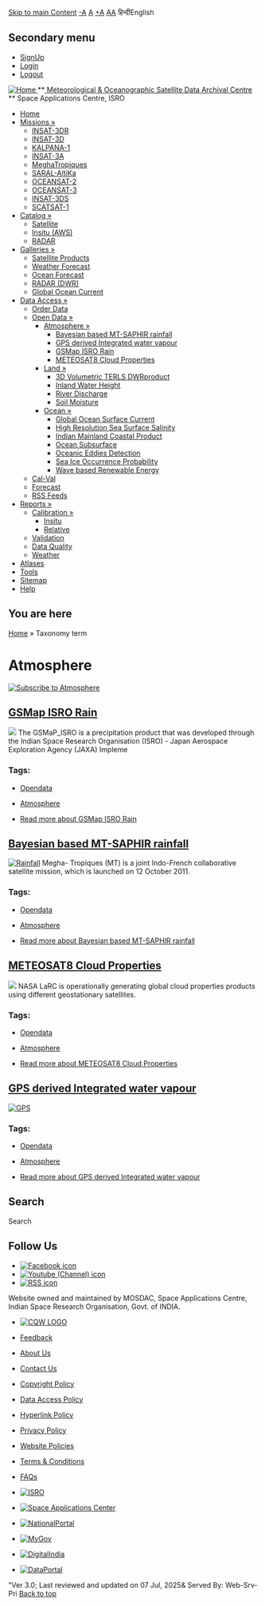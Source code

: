 [Skip to main Content](https://www.mosdac.gov.in/tags/atmosphere#main-content "Skip to main Content")
[-A](javascript:;) [A](javascript:;) [+A](javascript:;)
[A](javascript:drupalHighContrast.enableStyles\(\))[A](javascript:drupalHighContrast.disableStyles\(\))
हिन्दीEnglish
## Secondary menu
  * [SignUp](https://www.mosdac.gov.in/internal/registration)
  * [Login](https://www.mosdac.gov.in/internal/uops)
  * [Logout](https://www.mosdac.gov.in/internal/logout)

[ ![Home](https://www.mosdac.gov.in/sites/default/files/mosdac_small.png) ](https://www.mosdac.gov.in/ "Home")
**[ Meteorological & Oceanographic Satellite Data Archival Centre](https://www.mosdac.gov.in/ "Home") **
Space Applications Centre, ISRO 
  * [Home](https://www.mosdac.gov.in/)
  * [Missions »](https://www.mosdac.gov.in/tags/atmosphere)
    * [INSAT-3DR](https://www.mosdac.gov.in/insat-3dr)
    * [INSAT-3D](https://www.mosdac.gov.in/insat-3d)
    * [KALPANA-1](https://www.mosdac.gov.in/kalpana-1)
    * [INSAT-3A](https://www.mosdac.gov.in/insat-3a)
    * [MeghaTropiques](https://www.mosdac.gov.in/megha-tropiques)
    * [SARAL-AltiKa](https://www.mosdac.gov.in/saral-altika)
    * [OCEANSAT-2](https://www.mosdac.gov.in/oceansat-2)
    * [OCEANSAT-3](https://www.mosdac.gov.in/oceansat-3)
    * [INSAT-3DS](https://www.mosdac.gov.in/insat-3ds)
    * [SCATSAT-1](https://www.mosdac.gov.in/scatsat-1)
  * [Catalog »](https://www.mosdac.gov.in/tags/atmosphere)
    * [Satellite](https://www.mosdac.gov.in/internal/catalog-satellite)
    * [Insitu (AWS)](https://www.mosdac.gov.in/internal/catalog-insitu)
    * [RADAR](https://www.mosdac.gov.in/internal/catalog-radar)
  * [Galleries »](https://www.mosdac.gov.in/tags/atmosphere)
    * [Satellite Products](https://www.mosdac.gov.in/internal/gallery)
    * [Weather Forecast](https://www.mosdac.gov.in/internal/gallery/weather)
    * [Ocean Forecast](https://www.mosdac.gov.in/internal/gallery/ocean)
    * [RADAR (DWR)](https://www.mosdac.gov.in/internal/gallery/dwr)
    * [Global Ocean Current](https://www.mosdac.gov.in/internal/gallery/current)
  * [Data Access »](https://www.mosdac.gov.in/tags/atmosphere)
    * [Order Data](https://www.mosdac.gov.in/internal/uops)
    * [Open Data »](https://www.mosdac.gov.in/tags/atmosphere)
      * [Atmosphere »](https://www.mosdac.gov.in/tags/atmosphere)
        * [Bayesian based MT-SAPHIR rainfall](https://www.mosdac.gov.in/bayesian-based-mt-saphir-rainfall)
        * [GPS derived Integrated water vapour](https://www.mosdac.gov.in/gps-derived-integrated-water-vapour)
        * [GSMap ISRO Rain](https://www.mosdac.gov.in/gsmap-isro-rain)
        * [METEOSAT8 Cloud Properties](https://www.mosdac.gov.in/meteosat8-cloud-properties)
      * [Land »](https://www.mosdac.gov.in/tags/atmosphere)
        * [3D Volumetric TERLS DWRproduct](https://www.mosdac.gov.in/3d-volumetric-terls-dwrproduct)
        * [Inland Water Height](https://www.mosdac.gov.in/inland-water-height)
        * [River Discharge](https://www.mosdac.gov.in/river-discharge)
        * [Soil Moisture](https://www.mosdac.gov.in/soil-moisture-0)
      * [Ocean »](https://www.mosdac.gov.in/tags/atmosphere)
        * [Global Ocean Surface Current](https://www.mosdac.gov.in/global-ocean-surface-current)
        * [High Resolution Sea Surface Salinity](https://www.mosdac.gov.in/high-resolution-sea-surface-salinity)
        * [Indian Mainland Coastal Product](https://www.mosdac.gov.in/indian-mainland-coastal-product)
        * [Ocean Subsurface](https://www.mosdac.gov.in/ocean-subsurface)
        * [Oceanic Eddies Detection](https://www.mosdac.gov.in/oceanic-eddies-detection)
        * [Sea Ice Occurrence Probability](https://www.mosdac.gov.in/sea-ice-occurrence-probability)
        * [Wave based Renewable Energy](https://www.mosdac.gov.in/wave-based-renewable-energy)
    * [Cal-Val](https://www.mosdac.gov.in/internal/calval-data)
    * [Forecast](https://www.mosdac.gov.in/internal/forecast-menu)
    * [RSS Feeds](https://www.mosdac.gov.in/rss-feed "ISROCast")
  * [Reports »](https://www.mosdac.gov.in/tags/atmosphere)
    * [Calibration »](https://www.mosdac.gov.in/tags/atmosphere)
      * [Insitu](https://www.mosdac.gov.in/insitu)
      * [Relative](https://www.mosdac.gov.in/calibration-reports)
    * [Validation](https://www.mosdac.gov.in/validation-reports)
    * [Data Quality](https://www.mosdac.gov.in/data-quality)
    * [Weather](https://www.mosdac.gov.in/weather-reports)
  * [Atlases](https://www.mosdac.gov.in/atlases)
  * [Tools](https://www.mosdac.gov.in/tools)
  * [Sitemap](https://www.mosdac.gov.in/sitemap)
  * [Help](https://www.mosdac.gov.in/help)


## You are here
[Home](https://www.mosdac.gov.in/) » Taxonomy term
# Atmosphere
[![Subscribe to Atmosphere](https://www.mosdac.gov.in/misc/feed.png)](https://www.mosdac.gov.in/taxonomy/term/33/all/feed "Subscribe to Atmosphere")
##  [GSMap ISRO Rain ](https://www.mosdac.gov.in/gsmap-isro-rain)
[![](https://www.mosdac.gov.in/sites/default/files/styles/medium/public/field/image/PLOT_MOSDAC.png?itok=WBMtA-jN)](https://www.mosdac.gov.in/gsmap-isro-rain)
The GSMaP_ISRO is a precipitation product that was developed through the Indian Space Research Organisation (ISRO) - Japan Aerospace Exploration Agency (JAXA) Impleme
### Tags: 
  * [Opendata](https://www.mosdac.gov.in/tags/opendata)
  * [Atmosphere](https://www.mosdac.gov.in/tags/atmosphere)


  * [Read more about GSMap ISRO Rain ](https://www.mosdac.gov.in/gsmap-isro-rain "GSMap ISRO Rain ")


##  [Bayesian based MT-SAPHIR rainfall](https://www.mosdac.gov.in/bayesian-based-mt-saphir-rainfall)
[![Rainfall](https://www.mosdac.gov.in/sites/default/files/styles/medium/public/field/image/saphir_rain.jpg?itok=HGUH8nsw)](https://www.mosdac.gov.in/bayesian-based-mt-saphir-rainfall)
Megha- Tropiques (MT) is a joint Indo-French collaborative satellite mission, which is launched on 12 October 2011.
### Tags: 
  * [Opendata](https://www.mosdac.gov.in/tags/opendata)
  * [Atmosphere](https://www.mosdac.gov.in/tags/atmosphere)


  * [Read more about Bayesian based MT-SAPHIR rainfall](https://www.mosdac.gov.in/bayesian-based-mt-saphir-rainfall "Bayesian based MT-SAPHIR rainfall")


##  [METEOSAT8 Cloud Properties](https://www.mosdac.gov.in/meteosat8-cloud-properties)
[![](https://www.mosdac.gov.in/sites/default/files/styles/medium/public/field/image/met8_cloud.jpg?itok=yQbq6F6G)](https://www.mosdac.gov.in/meteosat8-cloud-properties)
NASA LaRC is operationally generating global cloud properties products using different geostationary satellites.
### Tags: 
  * [Opendata](https://www.mosdac.gov.in/tags/opendata)
  * [Atmosphere](https://www.mosdac.gov.in/tags/atmosphere)


  * [Read more about METEOSAT8 Cloud Properties](https://www.mosdac.gov.in/meteosat8-cloud-properties "METEOSAT8 Cloud Properties")


##  [GPS derived Integrated water vapour](https://www.mosdac.gov.in/gps-derived-integrated-water-vapour)
[![GPS](https://www.mosdac.gov.in/sites/default/files/styles/medium/public/field/image/MOSDAC_IWV_image.png?itok=SYTo476t)](https://www.mosdac.gov.in/gps-derived-integrated-water-vapour)
### Tags: 
  * [Opendata](https://www.mosdac.gov.in/tags/opendata)
  * [Atmosphere](https://www.mosdac.gov.in/tags/atmosphere)


  * [Read more about GPS derived Integrated water vapour](https://www.mosdac.gov.in/gps-derived-integrated-water-vapour "GPS derived Integrated water vapour")


## Search
Search 
## Follow Us
  * [![Facebook icon](https://www.mosdac.gov.in/sites/all/modules/social_media_links/libraries/elegantthemes/PNG/facebook.png)](https://www.facebook.com/mosdac.sac.isro "Facebook")
  * [![Youtube \(Channel\) icon](https://www.mosdac.gov.in/sites/all/modules/social_media_links/libraries/elegantthemes/PNG/youtube.png)](http://www.youtube.com/channel/UCDVkai9WIgY2ZgrlF_08Yeg "Youtube \(Channel\)")
  * [![RSS icon](https://www.mosdac.gov.in/sites/all/modules/social_media_links/libraries/elegantthemes/PNG/rss.png)](https://www.mosdac.gov.in/rss.xml "RSS")


Website owned and maintained by MOSDAC, Space Applications Centre, Indian Space Research Organisation, Govt. of INDIA.
  * [![CQW LOGO](https://www.mosdac.gov.in/docs/cqw_logo.gif)](https://www.mosdac.gov.in/docs/STQC.pdf "Quality Certificate")


  * [Feedback](https://www.mosdac.gov.in/mosdac-feedback)
  * [About Us](https://www.mosdac.gov.in/about-us)
  * [Contact Us](https://www.mosdac.gov.in/contact-us)
  * [Copyright Policy](https://www.mosdac.gov.in/copyright-policy)
  * [Data Access Policy](https://www.mosdac.gov.in/data-access-policy)
  * [Hyperlink Policy](https://www.mosdac.gov.in/hyperlink-policy)
  * [Privacy Policy](https://www.mosdac.gov.in/privacy-policy)
  * [Website Policies](https://www.mosdac.gov.in/website-policies)
  * [Terms & Conditions](https://www.mosdac.gov.in/terms-conditions)
  * [FAQs](https://www.mosdac.gov.in/faq-page)


  * [![ISRO](https://www.mosdac.gov.in/sites/default/files/styles/thumbnail/public/logo-transparent.png?itok=IUS20l-w)](http://www.isro.gov.in)
  * [![Space Applications Center](https://www.mosdac.gov.in/sites/default/files/styles/thumbnail/public/saclogo.png?itok=_Jv4AuIn)](http://www.sac.gov.in)
  * [![NationalPortal](https://www.mosdac.gov.in/sites/default/files/styles/thumbnail/public/india-gov_0.png?itok=yssAPH3m)](http://www.india.gov.in)
  * [![MyGov](https://www.mosdac.gov.in/sites/default/files/styles/thumbnail/public/mygov_0.png?itok=Po-dzdT3)](http://mygov.in/)
  * [![DigitalIndia](https://www.mosdac.gov.in/sites/default/files/styles/thumbnail/public/digital-india_0.png?itok=ntlP7atE)](http://www.digitalindia.gov.in/)
  * [![DataPortal](https://www.mosdac.gov.in/sites/default/files/styles/thumbnail/public/data-gov.png?itok=qYA78FgB)](http://data.gov.in)


"Ver 3.0; Last reviewed and updated on 07 Jul, 2025& Served By: Web-Srv-Pri
[](https://www.mosdac.gov.in/tags/atmosphere "Previous")[](https://www.mosdac.gov.in/tags/atmosphere "Next")
[](https://www.mosdac.gov.in/tags/atmosphere)
[](https://www.mosdac.gov.in/tags/atmosphere "Previous")[](https://www.mosdac.gov.in/tags/atmosphere "Next")
[](https://www.mosdac.gov.in/tags/atmosphere "Close")[](https://www.mosdac.gov.in/tags/atmosphere)[](https://www.mosdac.gov.in/tags/atmosphere)[](https://www.mosdac.gov.in/tags/atmosphere "Pause Slideshow")[](https://www.mosdac.gov.in/tags/atmosphere "Play Slideshow")
[Back to top](https://www.mosdac.gov.in/tags/atmosphere#top)
